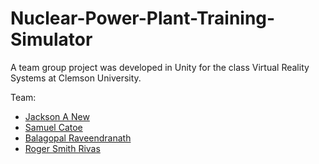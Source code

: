 # Nuclear-Power-Plant-Training-Simulator
A team group project was developed in Unity for the class Virtual Reality Systems at Clemson University.

Team:

- [Jackson A New](https://github.com/jackson-new)
- [Samuel Catoe](https://github.com/sjcatoe)
- [Balagopal Raveendranath](https://github.com/balagopalrn/)
- [Roger Smith Rivas](https://github.com/RogerSmithR)
